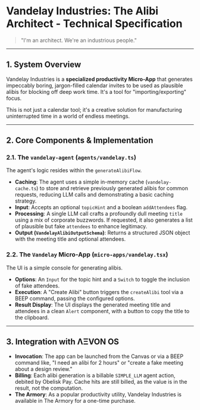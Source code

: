 
# Vandelay Industries: The Alibi Architect - Technical Specification

> "I'm an architect. We're an industrious people."

---

## 1. System Overview

Vandelay Industries is a **specialized productivity Micro-App** that generates impeccably boring, jargon-filled calendar invites to be used as plausible alibis for blocking off deep work time. It's a tool for "importing/exporting" focus.

This is not just a calendar tool; it's a creative solution for manufacturing uninterrupted time in a world of endless meetings.

---

## 2. Core Components & Implementation

### 2.1. The `vandelay-agent` (`agents/vandelay.ts`)
The agent's logic resides within the `generateAlibiFlow`.
- **Caching**: The agent uses a simple in-memory cache (`vandelay-cache.ts`) to store and retrieve previously generated alibis for common requests, reducing LLM calls and demonstrating a basic caching strategy.
- **Input**: Accepts an optional `topicHint` and a boolean `addAttendees` flag.
- **Processing**: A single LLM call crafts a profoundly dull meeting `title` using a mix of corporate buzzwords. If requested, it also generates a list of plausible but fake `attendees` to enhance legitimacy.
- **Output (`VandelayAlibiOutputSchema`)**: Returns a structured JSON object with the meeting title and optional attendees.

### 2.2. The `Vandelay` Micro-App (`micro-apps/vandelay.tsx`)
The UI is a simple console for generating alibis.
- **Options**: An `Input` for the topic hint and a `Switch` to toggle the inclusion of fake attendees.
- **Execution**: A "Create Alibi" button triggers the `createAlibi` tool via a BEEP command, passing the configured options.
- **Result Display**: The UI displays the generated meeting title and attendees in a clean `Alert` component, with a button to copy the title to the clipboard.

---

## 3. Integration with ΛΞVON OS

- **Invocation**: The app can be launched from the Canvas or via a BEEP command like, "I need an alibi for 2 hours" or "create a fake meeting about a design review."
- **Billing**: Each alibi generation is a billable `SIMPLE_LLM` agent action, debited by Obelisk Pay. Cache hits are still billed, as the value is in the result, not the computation.
- **The Armory**: As a popular productivity utility, Vandelay Industries is available in The Armory for a one-time purchase.
